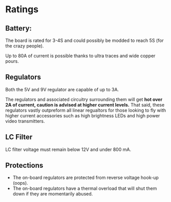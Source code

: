 # Ratings

## Battery:

The board is rated for 3-4S and could possibly be modded to reach 5S (for the crazy people).

Up to 80A of current is possible thanks to ultra traces and wide copper pours.

## Regulators

Both the 5V and 9V regulator are capable of up to 3A.

The regulators and associated circuitry surrounding them will get **hot over 2A of current, caution is advised at higher current levels.**  That said, these regulators vastly outpreform all linear regualtors for those looking to fly with higher current accessories such as high brightness LEDs and high power video transmitters.

## LC Filter

LC filter voltage must remain below 12V and under 800 mA.

## Protections

* The on-board regulators are protected from reverse voltage hook-up (oops).
* The on-board regulators have a thermal overload that will shut them down if they are momentarily abused.
